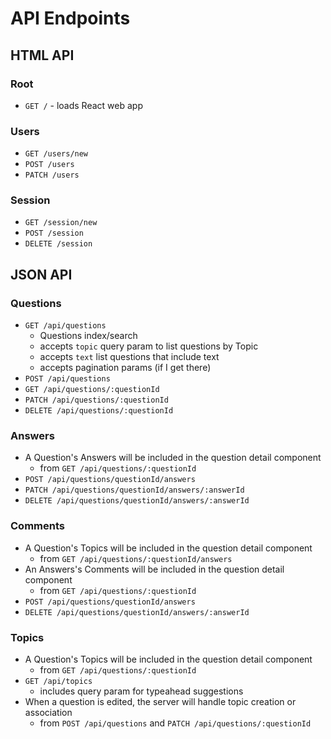# API Endpoints

## HTML API

### Root

- `GET /` - loads React web app

### Users

- `GET /users/new`
- `POST /users`
- `PATCH /users`

### Session

- `GET /session/new`
- `POST /session`
- `DELETE /session`

## JSON API

### Questions

- `GET /api/questions`
  - Questions index/search
  - accepts `topic` query param to list questions by Topic
  - accepts `text` list questions that include text
  - accepts pagination params (if I get there)
- `POST /api/questions`
- `GET /api/questions/:questionId`
- `PATCH /api/questions/:questionId`
- `DELETE /api/questions/:questionId`

### Answers

- A Question's Answers will be included in the question detail component
  - from `GET /api/questions/:questionId`
- `POST /api/questions/questionId/answers`
- `PATCH /api/questions/questionId/answers/:answerId`
- `DELETE /api/questions/questionId/answers/:answerId`

### Comments

- A Question's Topics will be included in the question detail component
  - from `GET /api/questions/:questionId/answers`
- An Answers's Comments will be included in the question detail component
  - from `GET /api/questions/:questionId`
- `POST /api/questions/questionId/answers`
- `DELETE /api/questions/questionId/answers/:answerId`

### Topics

- A Question's Topics will be included in the question detail component
  - from `GET /api/questions/:questionId`
- `GET /api/topics`
  - includes query param for typeahead suggestions
- When a question is edited, the server will handle topic creation or association
  - from `POST /api/questions` and `PATCH /api/questions/:questionId`
